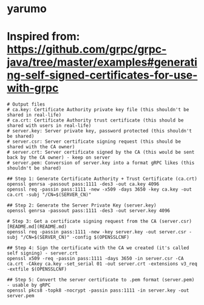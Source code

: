 # yarumo


# Inspired from: https://github.com/grpc/grpc-java/tree/master/examples#generating-self-signed-certificates-for-use-with-grpc
    # Output files
    # ca.key: Certificate Authority private key file (this shouldn't be shared in real-life)
    # ca.crt: Certificate Authority trust certificate (this should be shared with users in real-life)
    # server.key: Server private key, password protected (this shouldn't be shared)
    # server.csr: Server certificate signing request (this should be shared with the CA owner)
    # server.crt: Server certificate signed by the CA (this would be sent back by the CA owner) - keep on server
    # server.pem: Conversion of server.key into a format gRPC likes (this shouldn't be shared)

    ## Step 1: Generate Certificate Authority + Trust Certificate (ca.crt)
	openssl genrsa -passout pass:1111 -des3 -out ca.key 4096
	openssl req -passin pass:1111 -new -x509 -days 3650 -key ca.key -out ca.crt -subj "/CN=$(SERVER_CN)"

	## Step 2: Generate the Server Private Key (server.key)
	openssl genrsa -passout pass:1111 -des3 -out server.key 4096

	# Step 3: Get a certificate signing request from the CA (server.csr)[README.md](README.md)
	openssl req -passin pass:1111 -new -key server.key -out server.csr -subj "/CN=$(SERVER_CN)" -config $(OPENSSLCNF)

	## Step 4: Sign the certificate with the CA we created (it's called self signing) - server.crt
	openssl x509 -req -passin pass:1111 -days 3650 -in server.csr -CA ca.crt -CAkey ca.key -set_serial 01 -out server.crt -extensions v3_req -extfile $(OPENSSLCNF)

	## Step 5: Convert the server certificate to .pem format (server.pem) - usable by gRPC
	openssl pkcs8 -topk8 -nocrypt -passin pass:1111 -in server.key -out server.pem
